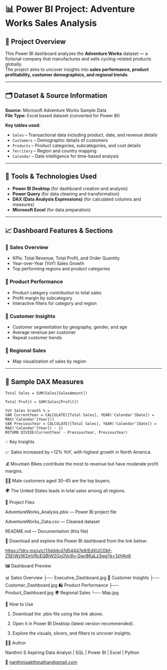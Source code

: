 # 📊 Power BI Project: Adventure Works Sales Analysis

## 🧠 Project Overview  
This Power BI dashboard analyzes the **Adventure Works** dataset — a fictional company that manufactures and sells cycling-related products globally.  
The project aims to uncover insights into **sales performance, product profitability, customer demographics, and regional trends**.

---

## 🗂️ Dataset & Source Information  
**Source:** Microsoft Adventure Works Sample Data  
**File Type:** Excel based dataset (converted for Power BI)  

**Key tables used:**  
- `Sales` – Transactional data including product, date, and revenue details  
- `Customers` – Demographic details of customers  
- `Products` – Product categories, subcategories, and cost details  
- `Territory` – Region and country mapping  
- `Calendar` – Date intelligence for time-based analysis  

---

## 🧰 Tools & Technologies Used  
- **Power BI Desktop** (for dashboard creation and analysis)  
- **Power Query** (for data cleaning and transformation)  
- **DAX (Data Analysis Expressions)** (for calculated columns and measures)  
- **Microsoft Excel** (for data preparation)  

---

## 📈 Dashboard Features & Sections  

### 🔹 Sales Overview  
- KPIs: Total Revenue, Total Profit, and Order Quantity  
- Year-over-Year (YoY) Sales Growth  
- Top performing regions and product categories  

### 🔹 Product Performance  
- Product category contribution to total sales  
- Profit margin by subcategory  
- Interactive filters for category and region  

### 🔹 Customer Insights  
- Customer segmentation by geography, gender, and age  
- Average revenue per customer  
- Repeat customer trends  

### 🔹 Regional Sales  
- Map visualization of sales by region   

---

## 🧮 Sample DAX Measures  
```DAX
Total Sales = SUM(Sales[SalesAmount])

Total Profit = SUM(Sales[Profit])

YoY Sales Growth % = 
VAR CurrentYear = CALCULATE([Total Sales], YEAR('Calendar'[Date]) = MAX('Calendar'[Year]))
VAR PreviousYear = CALCULATE([Total Sales], YEAR('Calendar'[Date]) = MAX('Calendar'[Year]) - 1)
RETURN DIVIDE(CurrentYear - PreviousYear, PreviousYear)
```

💡 Key Insights

📈 Sales increased by ~12% YoY, with highest growth in North America.

💰 Mountain Bikes contribute the most to revenue but have moderate profit margins.

👩‍💼 Male customers aged 30–45 are the top buyers.

🌍 The United States leads in total sales among all regions.

📁 Project Files

AdventureWorks_Analysis.pbix — Power BI project file

AdventureWorks_Data.csv — Cleaned dataset

README.md — Documentation (this file)

📂 Download and explore the Power BI dashboard from the link below:

https://1drv.ms/u/c/13dddcd7d54447e8/EdXUCObf-Z5EjWzW2mVRcEQBjW2GxOVc6y-Gwr8KaLz3wg?e=1zHAn6

🖼️ Dashboard Preview

📊 Sales Overview
├── Executive_Dashboard.jpg
👥 Customer Insights
├── Customer_Dashboard.jpg
🛍️ Product Performance
├── Product_Dashboard.jpg
🌍 Regional Sales
└── Map.jpg

🚀 How to Use

1. Download the .pbix file using the link above.

2. Open it in Power BI Desktop (latest version recommended).

3. Explore the visuals, slicers, and filters to uncover insights.

🧑‍💻 Author

Nanthini S
Aspiring Data Analyst | SQL | Power BI | Excel | Python

📧 nanthinisakthinathan@gmail.com

